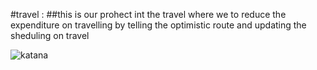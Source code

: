 #travel :
##this is our prohect int the travel where we to reduce the expenditure on travelling by telling  the optimistic route and updating the sheduling on travel 




![katana](https://github.com/user-attachments/assets/308ae1a5-b89e-47bb-8e27-abebedd93437)

